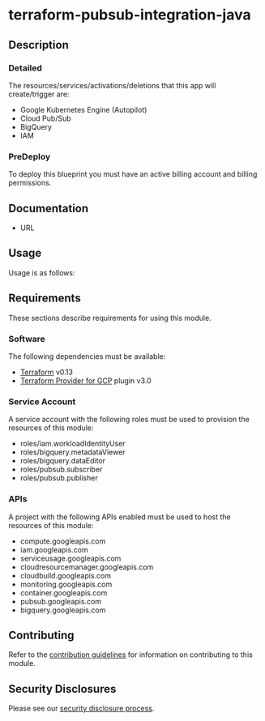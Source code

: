 # terraform-pubsub-integration-java

## Description

### Detailed

The resources/services/activations/deletions that this app will create/trigger are:

- Google Kubernetes Engine (Autopilot)
- Cloud Pub/Sub
- BigQuery
- IAM

### PreDeploy

To deploy this blueprint you must have an active billing account and billing permissions.

## Documentation

- URL

## Usage

Usage is as follows:


## Requirements

These sections describe requirements for using this module.

### Software

The following dependencies must be available:

- [Terraform][terraform] v0.13
- [Terraform Provider for GCP][terraform-provider-gcp] plugin v3.0

### Service Account

A service account with the following roles must be used to provision
the resources of this module:

- roles/iam.workloadIdentityUser
- roles/bigquery.metadataViewer
- roles/bigquery.dataEditor
- roles/pubsub.subscriber
- roles/pubsub.publisher

### APIs

A project with the following APIs enabled must be used to host the
resources of this module:

- compute.googleapis.com
- iam.googleapis.com
- serviceusage.googleapis.com
- cloudresourcemanager.googleapis.com
- cloudbuild.googleapis.com
- monitoring.googleapis.com
- container.googleapis.com
- pubsub.googleapis.com
- bigquery.googleapis.com

## Contributing

Refer to the [contribution guidelines](CONTRIBUTING.md) for
information on contributing to this module.

[iam-module]: https://registry.terraform.io/modules/terraform-google-modules/iam/google
[project-factory-module]: https://registry.terraform.io/modules/terraform-google-modules/project-factory/google
[terraform-provider-gcp]: https://www.terraform.io/docs/providers/google/index.html
[terraform]: https://www.terraform.io/downloads.html

## Security Disclosures

Please see our [security disclosure process](./SECURITY.md).
